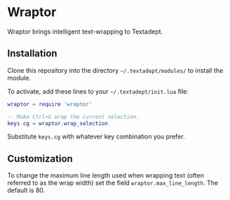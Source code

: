 # Wraptor

Wraptor brings intelligent text-wrapping to Textadept.

## Installation

Clone this repository into the directory `~/.textadept/modules/` to install the
module.

To activate, add these lines to your `~/.textadept/init.lua` file:

```lua
wraptor = require 'wraptor'

-- Make Ctrl+G wrap the current selection.
keys.cg = wraptor.wrap_selection
```

Substitute `keys.cg` with whatever key combination you prefer.

## Customization

To change the maximum line length used when wrapping text (often referred to as
the wrap width) set the field `wraptor.max_line_length`. The default is 80.